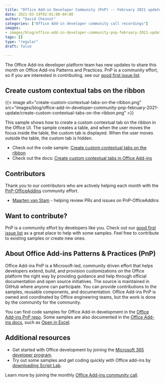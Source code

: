 ```yaml
---
title: "Office Add-in Developer Community (PnP) -- February 2021 update"
date: 2021-03-19T02:01:00-04:00
author: "David Chesnut"
categories: ["Office Add-in developer community call recordings"]
images:
- images/blog/office-add-in-developer-community-pnp-february-2021-update/create-custom-contextual-tabs-on-the-ribbon.png
tags: []
type: "regular"
draft: false

---
```

The Office Add-ins developer platform team has new updates to share this
month on Office Add-ins Patterns and Practices. PnP is a community
effort, so if you are interested in contributing, see our [good first
issue
list](https://github.com/OfficeDev/PnP-OfficeAddins/issues?q=is%3Aissue+is%3Aopen+label%3A%22good+first+issue%22).

## Create custom contextual tabs on the ribbon

{{< image alt="create-custom-contextual-tabs-on-the-ribbon.png" src="images/blog/office-add-in-developer-community-pnp-february-2021-update/create-custom-contextual-tabs-on-the-ribbon.png" >}}

This sample shows how to create a custom contextual tab on the ribbon in
the Office UI. The sample creates a table, and when the user moves the
focus inside the table, the custom tab is displayed. When the user moves
outside the table, the custom tab is hidden.

-   Check out the code sample: [Create custom contextual tabs on the
    ribbon](https://github.com/OfficeDev/PnP-OfficeAddins/tree/master/Samples/office-contextual-tabs)
-   Check out the docs: [Create custom contextual tabs in Office
    Add-ins](https://docs.microsoft.com/en-us/office/dev/add-ins/design/contextual-tabs)

## Contributors

Thank you to our contributors who are actively helping each month with
the [PnP-OfficeAddins](https://github.com/OfficeDev/PnP-OfficeAddins)
community effort.

-   [Maarten van
    Stam](https://mvp.microsoft.com/en-us/PublicProfile/33535) - helping
    review PRs and issues on PnP-OfficeAddins

## Want to contribute?

PnP is a community effort by developers like you. Check out our [good
first issue
list](https://github.com/OfficeDev/PnP-OfficeAddins/issues?q=is%3Aissue+is%3Aopen+label%3A%22good+first+issue%22)
as a great place to help with some samples. Feel free to contribute to
existing samples or create new ones.

## About Office Add-ins Patterns & Practices (PnP)

Office Add-ins PnP is a Microsoft-led, community driven effort that
helps developers extend, build, and provision customizations on the
Office platform the right way by providing guidance and help through
official documentation and open source initiatives. The source is
maintained in GitHub where anyone can participate. You can provide
contributions to the samples, reusable components, and documentation.
Office Add-ins PnP is owned and coordinated by Office engineering teams,
but the work is done by the community for the community.

You can find code samples for Office Add-in development in the [Office
Add-ins PnP repo](https://github.com/OfficeDev/PnP-OfficeAddins). Some
samples are also documented in the [Office Add-ins
docs](https://docs.microsoft.com/office/dev/add-ins/), such as [Open in
Excel](https://docs.microsoft.com/office/dev/add-ins/excel/pnp-open-in-excel).

## Additional resources

-   Get started with Office development by joining the [Microsoft 365
    developer
    program](https://developer.microsoft.com/office/dev-program).
-   Try out some samples and get coding quickly with Office add-ins by
    [downloading Script
    Lab](https://www.microsoft.com/en-us/garage/profiles/script-lab/).

Learn more by joining the monthly [Office Add-ins community
call](https://aka.ms/officeaddinscommunitycall).
